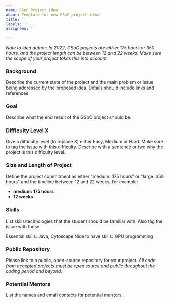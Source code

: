 ```yaml
---
name: GSoC Project Idea
about: Template for new GSoC project ideas
title: ''
labels: ''
assignees: ''

---
```


*Note to idea author: In 2022, GSoC projects are either 175 hours or 350 hours, and the project length can be between 12 and 22 weeks. Make sure the scope of your project takes this into account.*

### Background
Describe the current state of the project and the main problem or issue being addressed by the proposed idea. Details should include links and references. 

### Goal
Describe what the end result of the GSoC project should be.

### Difficulty Level X
Give a difficulty level (to replace X) either Easy, Medium or Hard. Make sure to tag the issue with this difficulty.
Describe with a sentence or two why the project is this difficulty level.

### Size and Length of Project
Define the project commitment as either "medium: 175 hours" or "large: 350 hours" and the timeline between 12 and 22 weeks, for example: 
- **medium: 175 hours**
- **12 weeks**

### Skills
List skills/technologies that the student should be familiar with. Also tag the issue with these.

Essential skills: Java, Cytoscape
Nice to have skills: GPU programming 

### Public Repository
Please link to a public, open-source repository for your project. _All code from accepted projects must be open source and public throughout the coding period and beyond._ 

### Potential Mentors
List the names and email contacts for potential mentors.
